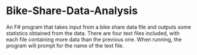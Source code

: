 # Bike-Share-Data-Analysis
An F# program that takes input from a bike share data file and outputs some statistics obtained from the data. There are four text files included, with each file containing more data than the previous one. When running, the program will prompt for the name of the text file.
